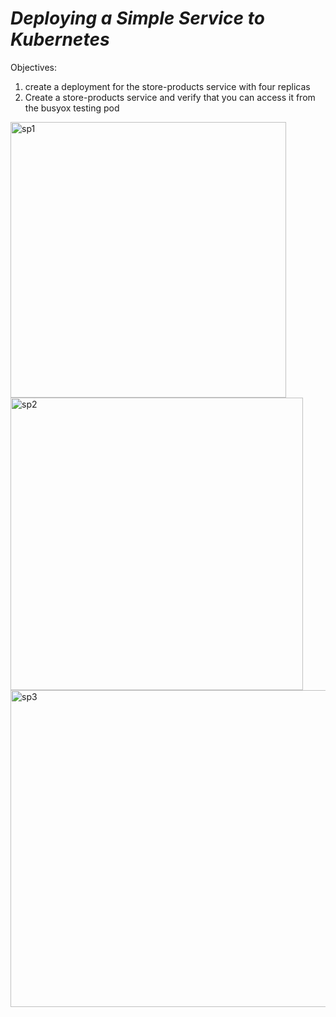 # *Deploying a Simple Service to Kubernetes*

Objectives: 
1. create a deployment for the store-products service with four replicas
2. Create a store-products service and verify that you can access it from the busyox testing pod

<img width="441" alt="sp1" src="https://user-images.githubusercontent.com/94250541/198113526-999b46b5-8d59-4c6a-98d0-51eab74c582a.png">

<img width="468" alt="sp2" src="https://user-images.githubusercontent.com/94250541/198113525-62b22ebf-058a-4f44-8f8e-ebfc75888e84.png">

<img width="507" alt="sp3" src="https://user-images.githubusercontent.com/94250541/198113521-45e1fcf4-b145-4db3-86ac-d072d6c6a534.png">

